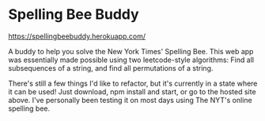 # Spelling Bee Buddy

https://spellingbeebuddy.herokuapp.com/


A buddy to help you solve the New York Times' Spelling Bee. This web app was essentially made possible using two leetcode-style algorithms: Find all subsequences of a string, and find all permutations of a string.

There's still a few things I'd like to refactor, but it's currently in a state where it can be used! Just download, npm install and start, or go to the hosted site above. I've personally been testing it on most days using The NYT's online spelling bee.

